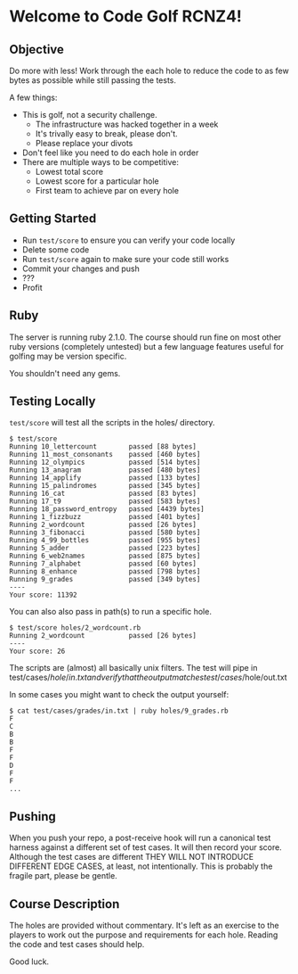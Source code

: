 # Welcome to Code Golf RCNZ4!

## Objective

Do more with less! Work through the each hole to reduce the code to as few
bytes as possible while still passing the tests.

A few things:

* This is golf, not a security challenge.
    * The infrastructure was hacked together in a week
    * It's trivally easy to break, please don't.
    * Please replace your divots
* Don't feel like you need to do each hole in order
* There are multiple ways to be competitive:
    * Lowest total score
    * Lowest score for a particular hole
    * First team to achieve par on every hole

## Getting Started

* Run `test/score` to ensure you can verify your code locally
* Delete some code
* Run `test/score` again to make sure your code still works
* Commit your changes and push
* ???
* Profit

## Ruby

The server is running ruby 2.1.0. The course should run fine on most other ruby
versions (completely untested) but a few language features useful for golfing
may be version specific.

You shouldn't need any gems.

## Testing Locally

`test/score` will test all the scripts in the holes/ directory.

    $ test/score
    Running 10_lettercount        passed [88 bytes]
    Running 11_most_consonants    passed [460 bytes]
    Running 12_olympics           passed [514 bytes]
    Running 13_anagram            passed [480 bytes]
    Running 14_applify            passed [133 bytes]
    Running 15_palindromes        passed [345 bytes]
    Running 16_cat                passed [83 bytes]
    Running 17_t9                 passed [583 bytes]
    Running 18_password_entropy   passed [4439 bytes]
    Running 1_fizzbuzz            passed [401 bytes]
    Running 2_wordcount           passed [26 bytes]
    Running 3_fibonacci           passed [580 bytes]
    Running 4_99_bottles          passed [955 bytes]
    Running 5_adder               passed [223 bytes]
    Running 6_web2names           passed [875 bytes]
    Running 7_alphabet            passed [60 bytes]
    Running 8_enhance             passed [798 bytes]
    Running 9_grades              passed [349 bytes]
    ----
    Your score: 11392

You can also also pass in path(s) to run a specific hole.

    $ test/score holes/2_wordcount.rb 
    Running 2_wordcount           passed [26 bytes]
    ----
    Your score: 26

The scripts are (almost) all basically unix filters. The test will pipe in 
test/cases/$hole/in.txt and verify that the output matches
test/cases/$hole/out.txt

In some cases you might want to check the output yourself:

    $ cat test/cases/grades/in.txt | ruby holes/9_grades.rb 
    F
    C
    B
    B
    F
    F
    D
    F
    F
    ...

## Pushing

When you push your repo, a post-receive hook will run a canonical test harness
against a different set of test cases. It will then record your score. Although
the test cases are different THEY WILL NOT INTRODUCE DIFFERENT EDGE CASES, at
least, not intentionally. This is probably the fragile part, please be gentle.

## Course Description

The holes are provided without commentary. It's left as an exercise to the
players to work out the purpose and requirements for each hole. Reading the
code and test cases should help.

Good luck.

